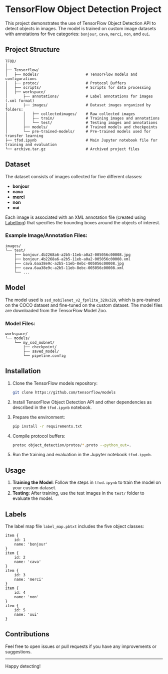 
# TensorFlow Object Detection Project

This project demonstrates the use of TensorFlow Object Detection API to detect objects in images. The model is trained on custom image datasets with annotations for five categories: `bonjour`, `cava`, `merci`, `non`, and `oui`.

## Project Structure

```
TFOD/
│
├── Tensorflow/
│   ├── models/                     # TensorFlow models and configurations
│   ├── protoc/                     # Protocol Buffers
│   ├── scripts/                    # Scripts for data processing
│   ├── workspace/
│       ├── annotations/            # Label annotations for images (.xml format)
│       ├── images/                 # Dataset images organized by folders:
│       │   ├── collectedimages/    # Raw collected images
│       │   ├── train/              # Training images and annotations
│       │   └── test/               # Testing images and annotations
│       ├── models/                 # Trained models and checkpoints
│       └── pre-trained-models/     # Pre-trained models used for transfer learning
├── tfod.ipynb                      # Main Jupyter notebook file for training and evaluation
└── archive.tar.gz                  # Archived project files
```

## Dataset

The dataset consists of images collected for five different classes:

- **bonjour**
- **cava**
- **merci**
- **non**
- **oui**

Each image is associated with an XML annotation file (created using [LabelImg](https://github.com/tzutalin/labelImg)) that specifies the bounding boxes around the objects of interest.

### Example Image/Annotation Files:

```
images/
└── test/
    ├── bonjour.4b2268a6-a2b5-11eb-a0a2-005056c00008.jpg
    ├── bonjour.4b2268a6-a2b5-11eb-a0a2-005056c00008.xml
    ├── cava.6aa38e9c-a2b5-11eb-8ebc-005056c00008.jpg
    ├── cava.6aa38e9c-a2b5-11eb-8ebc-005056c00008.xml
    └── ...
```

## Model

The model used is `ssd_mobilenet_v2_fpnlite_320x320`, which is pre-trained on the COCO dataset and fine-tuned on the custom dataset. The model files are downloaded from the TensorFlow Model Zoo.

### Model Files:

```
workspace/
└── models/
    └── my_ssd_mobnet/
        ├── checkpoint/
        ├── saved_model/
        └── pipeline.config
```

## Installation

1. Clone the TensorFlow models repository:

   ```bash
   git clone https://github.com/tensorflow/models
   ```

2. Install TensorFlow Object Detection API and other dependencies as described in the `tfod.ipynb` notebook.

3. Prepare the environment:

   ```bash
   pip install -r requirements.txt
   ```

4. Compile protocol buffers:

   ```bash
   protoc object_detection/protos/*.proto --python_out=.
   ```

5. Run the training and evaluation in the Jupyter notebook `tfod.ipynb`.

## Usage

1. **Training the Model**: Follow the steps in `tfod.ipynb` to train the model on your custom dataset.
2. **Testing**: After training, use the test images in the `test/` folder to evaluate the model.

## Labels

The label map file `label_map.pbtxt` includes the five object classes:

```text
item {
    id: 1
    name: 'bonjour'
}
item {
    id: 2
    name: 'cava'
}
item {
    id: 3
    name: 'merci'
}
item {
    id: 4
    name: 'non'
}
item {
    id: 5
    name: 'oui'
}
```

## Contributions

Feel free to open issues or pull requests if you have any improvements or suggestions.

---

Happy detecting!
